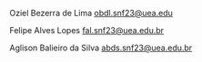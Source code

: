 Oziel Bezerra de Lima
obdl.snf23@uea.edu

Felipe Alves Lopes
fal.snf23@uea.edu.br

Aglison Balieiro da Silva
abds.snf23@uea.edu.br

